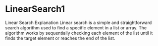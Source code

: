 # LinearSearch1
Linear Search Explanation Linear search is a simple and straightforward search algorithm used to find a specific element in a list or array. The algorithm works by sequentially checking each element of the list until it finds the target element or reaches the end of the list.  
